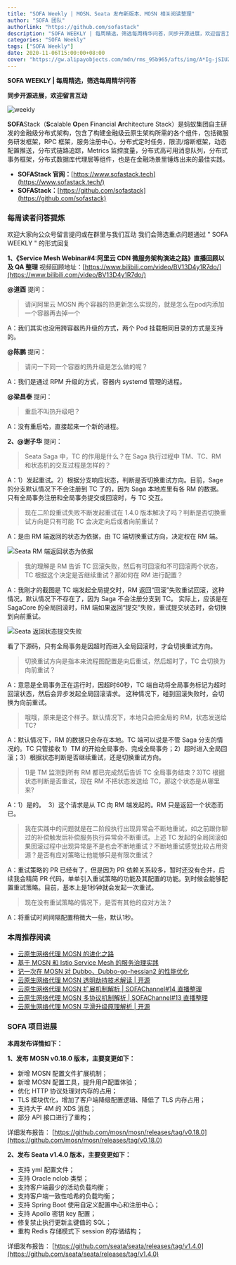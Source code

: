 ```yaml
---
title: "SOFA Weekly | MOSN、Seata 发布新版本、MOSN 相关阅读整理"
author: "SOFA 团队"
authorlink: "https://github.com/sofastack"
description: "SOFA WEEKLY | 每周精选，筛选每周精华问答，同步开源进展，欢迎留言互动。"
categories: "SOFA Weekly"
tags: ["SOFA Weekly"]
date: 2020-11-06T15:00:00+08:00
cover: "https://gw.alipayobjects.com/mdn/rms_95b965/afts/img/A*Ig-jSIUZWx0AAAAAAAAAAAAAARQnAQ"
---
```


**SOFA WEEKLY | 每周精选，筛选每周精华问答**

**同步开源进展，欢迎留言互动**

![weekly](https://gw.alipayobjects.com/mdn/rms_95b965/afts/img/A*ARgKS6SuU7YAAAAAAAAAAAAAARQnAQ)

**SOFA**Stack（**S**calable **O**pen **F**inancial **A**rchitecture Stack）是蚂蚁集团自主研发的金融级分布式架构，包含了构建金融级云原生架构所需的各个组件，包括微服务研发框架，RPC 框架，服务注册中心，分布式定时任务，限流/熔断框架，动态配置推送，分布式链路追踪，Metrics 监控度量，分布式高可用消息队列，分布式事务框架，分布式数据库代理层等组件，也是在金融场景里锤炼出来的最佳实践。

- **SOFAStack 官网：**[https://www.sofastack.tech](https://www.sofastack.tech/)
- **SOFAStack：**[https://github.com/sofastack](https://github.com/sofastack)

### 每周读者问答提炼

欢迎大家向公众号留言提问或在群里与我们互动
我们会筛选重点问题通过 " SOFA WEEKLY " 的形式回复

**1、《Service Mesh Webinar#4:阿里云 CDN 微服务架构演进之路》直播回顾以及 QA 整理**
视频回顾地址：[https://www.bilibili.com/video/BV13D4y1R7do/](https://www.bilibili.com/video/BV13D4y1R7do/)

**@道酉** 提问：
> 请问阿里云 MOSN 两个容器的热更新怎么实现的，就是怎么在pod内添加一个容器再去掉一个

A：我们其实也没用跨容器热升级的方式，两个 Pod 挂载相同目录的方式是支持的。

**@陈鹏** 提问：

> 请问一下同一个容器的热升级是怎么做的呢？

A：我们是通过 RPM 升级的方式，容器内 systemd 管理的进程。

**@梁昌泰** 提问：

> 重启不叫热升级吧？

A：没有重启哈，直接起来一个新的进程。

**2、@谢子华** 提问：

> Seata Saga 中，TC 的作用是什么？在 Saga 执行过程中 TM、TC、RM 和状态机的交互过程是怎样的？

A：1）发起重试。2）根据分支响应状态，判断是否切换重试方向。目前，Sage 的分支默认情况下不会注册到 TC 了的，因为 Saga 本地库里有各 RM 的数据。 只有全局事务注册和全局事务提交或回滚时，与 TC 交互。

> 现在二阶段重试失败不断发起重试在 1.4.0 版本解决了吗？判断是否切换重试方向是只有可能 TC 会决定向后或者向前重试？

A：是由 RM 端返回的状态为依据，由 TC 端切换重试方向，决定权在 RM 端。

![Seata RM 端返回状态为依据](https://cdn.nlark.com/yuque/0/2020/png/226702/1604649762043-76fd2556-1b86-4718-9521-fbf0e0b7e800.png)

> 我的理解是 RM 告诉 TC 回滚失败，然后有可回滚和不可回滚两个状态，TC 根据这个决定是否继续重试？那如何在 RM 进行配置？

A：我刚才的截图是 TC 端发起全局提交时，RM 返回“回滚”失败重试回滚，这种情况，默认情况下不存在了，因为 Saga 不会注册分支到 TC。 实际上，应该是在 SagaCore 的全局回滚时，RM 端如果返回“提交”失败，重试提交状态时，会切换到向前重试。

![Seata 返回状态提交失败](https://cdn.nlark.com/yuque/0/2020/png/226702/1604649762068-bee412b1-72be-4862-923f-14b49f08c827.png)

看了下源码，只有全局事务是因超时而进入全局回滚时，才会切换重试方向。

> 切换重试方向是指本来流程图配置是向后重试，然后超时了，TC 会切换为向前重试？

A：意思是全局事务正在运行时，因超时60秒，TC 端自动将全局事务标记为超时回滚状态，然后会异步发起全局回滚请求。 这种情况下，碰到回滚失败时，会切换为向前重试。

> 哦哦，原来是这个样子。默认情况下，本地只会把全局的 RM，状态发送给 TC?

A：默认情况下，RM 的数据只会存在本地。TC 端可以说是不管 Saga 分支的情况的。TC 只管接收 1）TM 的开始全局事务、完成全局事务；2）超时进入全局回滚；3）根据状态判断是否继续重试，还是切换重试方向。

> 1)是 TM 监测到所有 RM 都已完成然后告诉 TC 全局事务结束？3)TC 根据状态判断是否重试，现在 RM 不把状态发送给 TC，那这个状态是从哪里来?

A：1）是的。  3）这个请求是从 TC 向 RM 端发起的。RM 只是返回一个状态而已。

> 我在实践中的问题就是在二阶段执行出现异常会不断地重试，如之前跟你聊过的补偿触发后补偿服务执行异常会不断重试。上述 TC 发起的全局回滚如果回滚过程中出现异常是不是也会不断地重试？不断地重试感觉比较占用资源？是否有应对策略让他能够只是有限次重试？

A：重试策略的 PR 已经有了，但是因为 PR 依赖关系较多，暂时还没有合并，后续我会精简 PR 代码，单单引入重试策略的功能及其配置的功能。到时候会能够配置重试策略。目前，基本上是1秒钟就会发起一次重试。

> 现在没有重试策略的情况下，是否有其他的应对方法？

A：将重试时间间隔配置稍微大一些，默认1秒。

### 本周推荐阅读

- [云原生网络代理 MOSN 的进化之路](/blog/cloud-native-network-proxy-mosn-evolutionary-path/)
- [基于 MOSN 和 Istio Service Mesh 的服务治理实践](/blog/mosn-istio-service-mesh/)
- [记一次在 MOSN 对 Dubbo、Dubbo-go-hessian2 的性能优化](/blog/mosn-dubbo-dubbo-go-hessian2-performance-optimization/)
- [云原生网络代理 MOSN 透明劫持技术解读 | 开源](/blog/mosn-transparent-hijacking/)
- [云原生网络代理 MOSN 扩展机制解析 | SOFAChannel#14 直播整理](/blog/sofa-channel-14-retrospect/)
- [云原生网络代理 MOSN 多协议机制解析 | SOFAChannel#13 直播整理](/blog/sofa-channel-13-retrospect/)
- [云原生网络代理 MOSN 平滑升级原理解析 | 开源](http://mp.weixin.qq.com/s?__biz=MzUzMzU5Mjc1Nw==&mid=2247485819&idx=1&sn=0c2e6603860e4690425864fc3350e07d&chksm=faa0e6a1cdd76fb7c5cedf83580bcd61b27516aa42dd7ed0693e62c318391139ee09644debb9&scene=21)

### SOFA 项目进展

**本周发布详情如下：**

**1、发布 MOSN v0.18.0 版本，主要变更如下：**

- 新增 MOSN 配置文件扩展机制；
- 新增 MOSN 配置工具，提升用户配置体验；
- 优化 HTTP 协议处理对内存的占用；
- TLS 模块优化，增加了客户端降级配置逻辑、降低了 TLS 内存占用；
- 支持大于 4M 的 XDS 消息；
- 部分 API 接口进行了重构；

详细发布报告：
[https://github.com/mosn/mosn/releases/tag/v0.18.0](https://github.com/mosn/mosn/releases/tag/v0.18.0)

**2、发布 Seata v1.4.0 版本，主要变更如下：**

- 支持 yml 配置文件；
- 支持 Oracle nclob 类型；
- 支持客户端最少的活动负载均衡；
- 支持客户端一致性哈希的负载均衡；
- 支持 Spring Boot 使用自定义配置中心和注册中心；
- 支持 Apollo 密钥 key 配置；
- 修复禁止执行更新主键值的 SQL；
- 重构 Redis 存储模式下 session 的存储结构；

详细发布报告：
[https://github.com/seata/seata/releases/tag/v1.4.0](https://github.com/seata/seata/releases/tag/v1.4.0)

